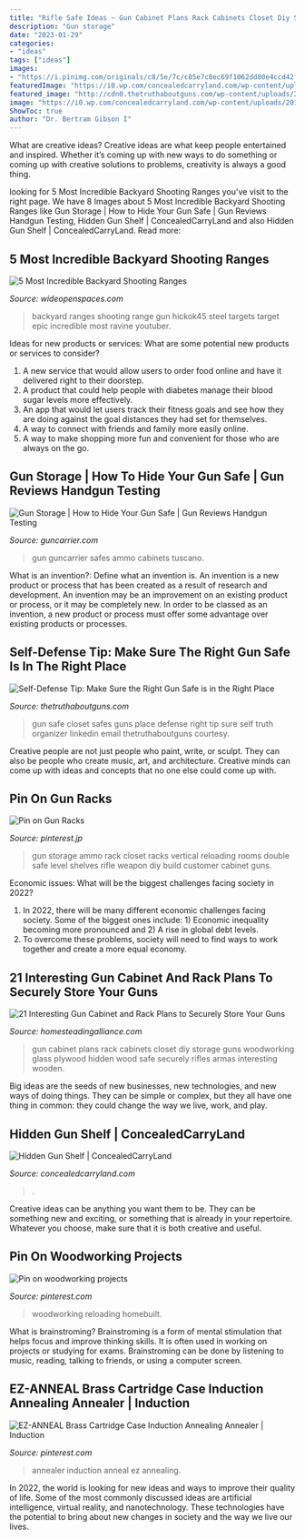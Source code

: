 ```yaml
---
title: "Rifle Safe Ideas ~ Gun Cabinet Plans Rack Cabinets Closet Diy Storage Guns Woodworking Glass Plywood Hidden Wood Safe Securely Rifles Armas Interesting Wooden"
description: "Gun storage"
date: "2023-01-29"
categories:
- "ideas"
tags: ["ideas"]
images:
- "https://i.pinimg.com/originals/c8/5e/7c/c85e7c8ec69f1062dd80e4ccd42f1eeb.jpg"
featuredImage: "https://i0.wp.com/concealedcarryland.com/wp-content/uploads/2018/12/DSC6732.jpg?fit=6000%2C4000&amp;ssl=1"
featured_image: "http://cdn0.thetruthaboutguns.com/wp-content/uploads/2014/06/Gun-safe-courtesy-The-Truth-About-Guns.jpg"
image: "https://i0.wp.com/concealedcarryland.com/wp-content/uploads/2018/12/DSC6732.jpg?fit=6000%2C4000&amp;ssl=1"
ShowToc: true
author: "Dr. Bertram Gibson I"
---
```



What are creative ideas?
Creative ideas are what keep people entertained and inspired. Whether it’s coming up with new ways to do something or coming up with creative solutions to problems, creativity is always a good thing.

	

		
looking for 5 Most Incredible Backyard Shooting Ranges you've visit to the right page. We have 8 Images about 5 Most Incredible Backyard Shooting Ranges like Gun Storage | How to Hide Your Gun Safe | Gun Reviews Handgun Testing, Hidden Gun Shelf | ConcealedCarryLand and also Hidden Gun Shelf | ConcealedCarryLand. Read more:
		
    
## 5 Most Incredible Backyard Shooting Ranges

<img loading=lazy src="https://cdn0.wideopenspaces.com/wp-content/uploads/2018/09/maxresdefault.jpg" onerror="this.onerror=null;this.src='https://tse1.mm.bing.net/th?id=OIP.g8BSmw8kJahNG69HoA3k8AHaEK&amp;pid=15.1';" alt="5 Most Incredible Backyard Shooting Ranges">

_Source: wideopenspaces.com_

>backyard ranges shooting range gun hickok45 steel targets target epic incredible most ravine youtuber. 

	

Ideas for new products or services: What are some potential new products or services to consider?
1. A new service that would allow users to order food online and have it delivered right to their doorstep.
2. A product that could help people with diabetes manage their blood sugar levels more effectively.
3. An app that would let users track their fitness goals and see how they are doing against the goal distances they had set for themselves.
4. A way to connect with friends and family more easily online.
5. A way to make shopping more fun and convenient for those who are always on the go.

    
## Gun Storage | How To Hide Your Gun Safe | Gun Reviews Handgun Testing

<img loading=lazy src="https://guncarrier.com/wp-content/uploads/2015/04/gun-storage-how-to-hide-your-gun-safe.jpg" onerror="this.onerror=null;this.src='https://tse2.mm.bing.net/th?id=OIP.joHsaYkD2ml0kTQRLcqB3QHaLI&amp;pid=15.1';" alt="Gun Storage | How to Hide Your Gun Safe | Gun Reviews Handgun Testing">

_Source: guncarrier.com_

>gun guncarrier safes ammo cabinets tuscano. 

	

What is an invention?: Define what an invention is.
An invention is a new product or process that has been created as a result of research and development. An invention may be an improvement on an existing product or process, or it may be completely new. In order to be classed as an invention, a new product or process must offer some advantage over existing products or processes.

    
## Self-Defense Tip: Make Sure The Right Gun Safe Is In The Right Place

<img loading=lazy src="http://cdn0.thetruthaboutguns.com/wp-content/uploads/2014/06/Gun-safe-courtesy-The-Truth-About-Guns.jpg" onerror="this.onerror=null;this.src='https://tse4.mm.bing.net/th?id=OIP.DtFR4atPrcffuEBXvot3wwHaK-&amp;pid=15.1';" alt="Self-Defense Tip: Make Sure the Right Gun Safe is in the Right Place">

_Source: thetruthaboutguns.com_

>gun safe closet safes guns place defense right tip sure self truth organizer linkedin email thetruthaboutguns courtesy. 

	

Creative people are not just people who paint, write, or sculpt. They can also be people who create music, art, and architecture. Creative minds can come up with ideas and concepts that no one else could come up with.

    
## Pin On Gun Racks

<img loading=lazy src="https://i.pinimg.com/originals/c5/b0/a6/c5b0a6770f4ec0f8410a9e1f5a65ecd1.jpg" onerror="this.onerror=null;this.src='https://tse1.mm.bing.net/th?id=OIP.MrlkLql3_sU_khPq1wekUwHaLH&amp;pid=15.1';" alt="Pin on Gun Racks">

_Source: pinterest.jp_

>gun storage ammo rack closet racks vertical reloading rooms double safe level shelves rifle weapon diy build customer cabinet guns. 

	

Economic issues: What will be the biggest challenges facing society in 2022?
1. In 2022, there will be many different economic challenges facing society. Some of the biggest ones include: 1) Economic inequality becoming more pronounced and 2) A rise in global debt levels.
2. To overcome these problems, society will need to find ways to work together and create a more equal economy.

    
## 21 Interesting Gun Cabinet And Rack Plans To Securely Store Your Guns

<img loading=lazy src="https://i0.wp.com/morningchores.com/wp-content/uploads/2017/11/gc16.jpg?resize=399%2C700&amp;ssl=1" onerror="this.onerror=null;this.src='https://tse2.mm.bing.net/th?id=OIP.PXCcyIVD-EX-T4vLZRQojQAAAA&amp;pid=15.1';" alt="21 Interesting Gun Cabinet and Rack Plans to Securely Store Your Guns">

_Source: homesteadingalliance.com_

>gun cabinet plans rack cabinets closet diy storage guns woodworking glass plywood hidden wood safe securely rifles armas interesting wooden. 

	

Big ideas are the seeds of new businesses, new technologies, and new ways of doing things. They can be simple or complex, but they all have one thing in common: they could change the way we live, work, and play.

    
## Hidden Gun Shelf | ConcealedCarryLand

<img loading=lazy src="https://i0.wp.com/concealedcarryland.com/wp-content/uploads/2018/12/DSC6732.jpg?fit=6000%2C4000&amp;ssl=1" onerror="this.onerror=null;this.src='https://tse3.mm.bing.net/th?id=OIP.QS73knXKmmzrTWoRcLAHgQHaE8&amp;pid=15.1';" alt="Hidden Gun Shelf | ConcealedCarryLand">

_Source: concealedcarryland.com_

>. 

	

Creative ideas can be anything you want them to be. They can be something new and exciting, or something that is already in your repertoire. Whatever you choose, make sure that it is both creative and useful.

    
## Pin On Woodworking Projects

<img loading=lazy src="https://i.pinimg.com/originals/c8/5e/7c/c85e7c8ec69f1062dd80e4ccd42f1eeb.jpg" onerror="this.onerror=null;this.src='https://tse1.mm.bing.net/th?id=OIP.MnSZoG8RgM16_6Q0XputAwAAAA&amp;pid=15.1';" alt="Pin on woodworking projects">

_Source: pinterest.com_

>woodworking reloading homebuilt. 

	

What is brainstroming?
Brainstroming is a form of mental stimulation that helps focus and improve thinking skills. It is often used in working on projects or studying for exams. Brainstroming can be done by listening to music, reading, talking to friends, or using a computer screen.

    
## EZ-ANNEAL Brass Cartridge Case Induction Annealing Annealer | Induction

<img loading=lazy src="https://i.pinimg.com/736x/e8/29/67/e829676c56baef8c901fbe2861bd3f80.jpg" onerror="this.onerror=null;this.src='https://tse1.mm.bing.net/th?id=OIP.-8W0JKyHQHtaXebt2qN1nwHaE8&amp;pid=15.1';" alt="EZ-ANNEAL Brass Cartridge Case Induction Annealing Annealer | Induction">

_Source: pinterest.com_

>annealer induction anneal ez annealing. 

	

In 2022, the world is looking for new ideas and ways to improve their quality of life. Some of the most commonly discussed ideas are artificial intelligence, virtual reality, and nanotechnology. These technologies have the potential to bring about new changes in society and the way we live our lives.

